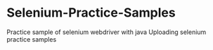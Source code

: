 # Selenium-Practice-Samples
Practice sample of selenium webdriver with java
Uploading selenium practice samples
